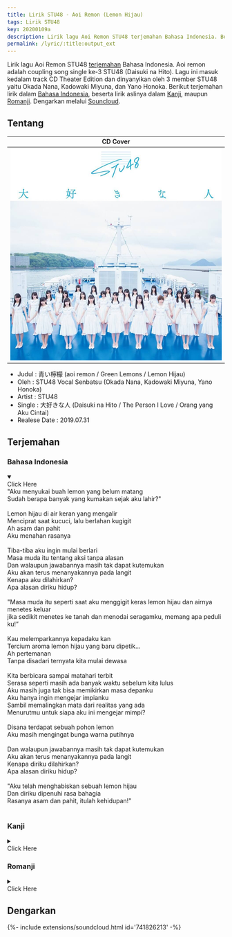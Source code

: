 ```yaml
---
title: Lirik STU48 - Aoi Remon (Lemon Hijau)
tags: Lirik STU48
key: 20200109a
description: Lirik lagu Aoi Remon STU48 terjemahan Bahasa Indonesia. Berikut terjemahan lirik Aoi Remon STU48 dalam Bahasa Indonesia, beserta lirik aslinya.
permalink: /lyric/:title:output_ext
---
```


Lirik lagu Aoi Remon STU48 [terjemahan](#terjemahan) Bahasa Indonesia. Aoi remon adalah coupling song single ke-3 STU48 (Daisuki na Hito). Lagu ini masuk kedalam track CD Theater Edition dan dinyanyikan oleh 3 member STU48 yaitu Okada Nana, Kadowaki Miyuna, dan Yano Honoka.<!--more--> Berikut terjemahan lirik dalam [Bahasa Indonesia](#bahasa-indonesia), beserta lirik aslinya dalam [Kanji](#kanji), maupun [Romanji](#romanji). Dengarkan melalui [Souncloud](#dengarkan).


## Tentang

| CD Cover |
| -------- |
| ![STU48 3rd Single Theater Edition](/assets/images/stu-3rd-single-theater-edition.jpg "STU48 3rd Single Theater Edition") |

- Judul : 青い檸檬 (aoi remon / Green Lemons / Lemon Hijau)
- Oleh : STU48 Vocal Senbatsu (Okada Nana, Kadowaki Miyuna, Yano Honoka)
- Artist : STU48
- Single : 大好きな人 (Daisuki na Hito / The Person I Love / Orang yang Aku Cintai)
- Realese Date : 2019.07.31

## Terjemahan 

### Bahasa Indonesia
<details open><summary><div class="button button--outline-error button--rounded my-2">Click Here</div></summary>
"Aku menyukai buah lemon yang belum matang<br>
Sudah berapa banyak yang kumakan sejak aku lahir?"<br>
<br>
Lemon hijau di air keran yang mengalir<br>
Menciprat saat kucuci, lalu berlahan kugigit<br>
Ah asam dan pahit<br>
Aku menahan rasanya<br>
<br>
Tiba-tiba aku ingin mulai berlari<br>
Masa muda itu tentang aksi tanpa alasan<br>
Dan walaupun jawabannya masih tak dapat kutemukan<br>
Aku akan terus menanyakannya pada langit<br>
Kenapa aku dilahirkan?<br>
Apa alasan diriku hidup?<br>
<br>
"Masa muda itu seperti saat aku menggigit keras lemon hijau dan airnya menetes keluar<br>
jika sedikit menetes ke tanah dan menodai seragamku, memang apa peduli ku!”<br>
<br>
Kau melemparkannya kepadaku kan<br>
Tercium aroma lemon hijau yang baru dipetik...<br>
Ah pertemanan<br>
Tanpa disadari ternyata kita mulai dewasa<br>
<br>
Kita berbicara sampai matahari terbit<br>
Serasa seperti masih ada banyak waktu sebelum kita lulus<br>
Aku masih juga tak bisa memikirkan masa depanku<br>
Aku hanya ingin mengejar impianku<br>
Sambil memalingkan mata dari realitas yang ada<br>
Menurutmu untuk siapa aku ini mengejar mimpi?<br>
<br>
Disana terdapat sebuah pohon lemon<br>
Aku masih mengingat bunga warna putihnya<br>
<br>
Dan walaupun jawabannya masih tak dapat kutemukan<br>
Aku akan terus menanyakannya pada langit<br>
Kenapa diriku dilahirkan?<br>
Apa alasan diriku hidup?<br>
<br>
"Aku telah menghabiskan sebuah lemon hijau<br>
Dan diriku dipenuhi rasa bahagia<br>
Rasanya asam dan pahit, itulah kehidupan!"<br>
<br>
</details>

### Kanji
<details><summary><div class="button button--outline-info button--rounded my-2"><i class="fas fa-chevron-circle-down"></i> Click Here</div></summary>
「熟していない青い檸檬が僕は好きだ<br>
生まれてから僕はもう何個　齧っただろう？」<br>
<br>
青い檸檬　水道の水で<br>
じゃぶじゃぶと洗って　そっと齧った<br>
ああ　酸っぱくて<br>
苦くて　顔をしかめた<br>
<br>
突然　走り出したくなった<br>
青春とは　理由のない行動<br>
まだまだ　答えは見つからないけど<br>
僕はあの空　問いかけ続けるだろう<br>
自分はどうして生まれて来たのか？<br>
何のために生きていると言うのか？<br>
<br>
「思い切り青い檸檬にかぶりついた時の迸る果汁が若さだ<br>
少しくらい制服や辺りを汚したって構うものか！」<br>
<br>
君が僕に投げて寄越したね<br>
もぎたての香りの青い檸檬を…<br>
ああ　友情は<br>
いつしか　実ってるもの<br>
<br>
夜明け　来るまで語り合った<br>
卒業まで時間がある気がした<br>
まだまだ　未来を考えられずに<br>
僕は理想ばかり追い求めてた<br>
近くの現実　目を背けながら<br>
誰のために夢を見ると言うのか？<br>
<br>
そこに　檸檬の木があったんだ<br>
白い花を今でも覚えてるよ<br>
まだまだ　答えは見つからないけど<br>
僕はあの空　問いかけ続けるだろう<br>
自分はどうして生まれて来たのか？<br>
何のために生きていると言うのか？<br>
<br>
「青い檸檬を丸ごと一個　食べ終えて<br>
僕は幸福感に満たされる<br>
酸っぱさも苦さも人生なんだ」<br>
<br>
</details>

### Romanji
<details><summary><div class="button button--outline-success button--rounded my-2"><i class="fas fa-chevron-circle-down"></i> Click Here</div></summary>
"juku shite inai aoi remon ga boku wa suki da<br>
umarete kara boku wa mou nan ko    kajitta darou?"<br>
<br>
aoi remon    suidou no mizu de<br>
jabujabu to aratte    sotto kajitta<br>
aa    suppakute<br>
nigakute    kao wo shikameta<br>
<br>
totsuzen    hashiridashitaku natta<br>
seishun to wa    riyuu no nai koudou<br>
mada mada    koetae wa mitsukaranai kedo<br>
boku wa ano sora    toikake tsudzukeru darou<br>
jibun wa dou shite umarete kita no ka?<br>
nan no tame ni ikite iru to iu no ka?<br>
<br>
"omoikiri aoi remon ni kaburi tsuita toki no hotobashiru kajuu ga wakasa da<br>
sukoshi kurai seifuku ya atari wo yogoshitatte kamau mono ka!"<br>
<br>
kimi ga boku ni nagete yokoshita ne<br>
mogitate no kaori no aoi remon wo...<br>
aa    yuujou wa<br>
itsushika    minotte ru mono<br>
<br>
yoake    kuru made katariatta<br>
sotsugyou made jikan ga aru ki ga shita<br>
mada mada    mirai wo kangaerarezu ni<br>
boku wa risou bakari oimotomete ta<br>
chikaku no genjistsu    me wo somukenagara<br>
dare no tame ni yume wo miru to iu no ka?<br>
<br>
soko ni    remon no ki ga atta nda<br>
shiroi hana wo ima made mo oboete ru yo<br>
mada mada    koetae wa mitsukaranai kedo<br>
boku wa ano sora    toikake tsudzukeru darou<br>
jibun wa dou shite umarete kita no ka?<br>
nan no tame ni ikite iru to iu no ka?<br>
<br>
"aoi remon wo marugoto ikko    tabeoete<br>
boku wa koufukukan ni mitasareru<br>
suppasa mo nigasa mo jinsei nanda"<br>
<br>
</details>

## Dengarkan
<div>{%- include extensions/soundcloud.html id='741826213' -%}</div>
